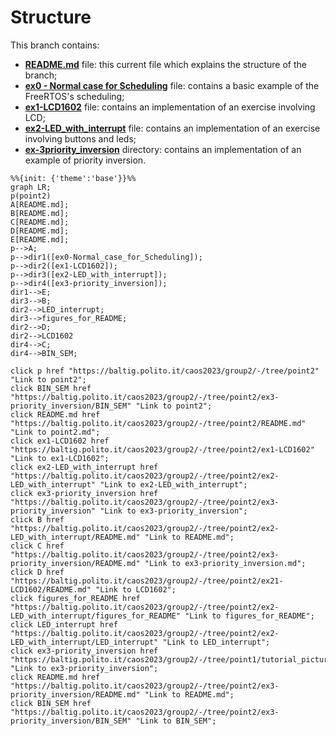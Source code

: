 # Structure

This branch contains: 
- <a href="/README.md">**README.md**</a> file: this current file which explains the structure of the branch;
- <a href="/ex0 - Normal case for Scheduling">**ex0 - Normal case for Scheduling**</a> file: contains a basic example of the FreeRTOS's scheduling;
- <a href="/ex1-LCD1602">**ex1-LCD1602**</a> file: contains an implementation of an exercise involving LCD;
- <a href="/ex2-LED_with_interrupt">**ex2-LED_with_interrupt**</a> file: contains an implementation of an exercise involving buttons and leds;
- <a href="/ex3-priority_inversion">**ex-3priority_inversion**</a> directory: contains an implementation of an example of priority inversion.


```mermaid
%%{init: {'theme':'base'}}%%
graph LR;
p(point2)
A[README.md];
B[README.md];
C[README.md];
D[README.md];
E[README.md];
p-->A;
p-->dir1([ex0-Normal_case_for_Scheduling]);
p-->dir2([ex1-LCD1602]);
p-->dir3([ex2-LED_with_interrupt]);
p-->dir4([ex3-priority_inversion]);
dir1-->E;
dir3-->B;
dir2-->LED_interrupt;
dir3-->figures_for_README;
dir2-->D;
dir2-->LCD1602
dir4-->C;
dir4-->BIN_SEM;

click p href "https://baltig.polito.it/caos2023/group2/-/tree/point2" "Link to point2";
click BIN_SEM href "https://baltig.polito.it/caos2023/group2/-/tree/point2/ex3-priority_inversion/BIN_SEM" "Link to point2";
click README.md href "https://baltig.polito.it/caos2023/group2/-/tree/point2/README.md" "Link to point2.md";
click ex1-LCD1602 href "https://baltig.polito.it/caos2023/group2/-/tree/point2/ex1-LCD1602" "Link to ex1-LCD1602";
click ex2-LED_with_interrupt href "https://baltig.polito.it/caos2023/group2/-/tree/point2/ex2-LED_with_interrupt" "Link to ex2-LED_with_interrupt";
click ex3-priority_inversion href "https://baltig.polito.it/caos2023/group2/-/tree/point2/ex3-priority_inversion" "Link to ex3-priority_inversion";
click B href "https://baltig.polito.it/caos2023/group2/-/tree/point2/ex2-LED_with_interrupt/README.md" "Link to README.md";
click C href "https://baltig.polito.it/caos2023/group2/-/tree/point2/ex3-priority_inversion/README.md" "Link to ex3-priority_inversion.md";
click D href "https://baltig.polito.it/caos2023/group2/-/tree/point2/ex21-LCD1602/README.md" "Link to LCD1602";
click figures_for_README href "https://baltig.polito.it/caos2023/group2/-/tree/point2/ex2-LED_with_interrupt/figures_for_README" "Link to figures_for_README";
click LED_interrupt href "https://baltig.polito.it/caos2023/group2/-/tree/point2/ex2-LED_with_interrupt/LED_interrupt" "Link to LED_interrupt";
click ex3-priority_inversion href "https://baltig.polito.it/caos2023/group2/-/tree/point1/tutorial_pictures" "Link to ex3-priority_inversion";
click README.md href "https://baltig.polito.it/caos2023/group2/-/tree/point2/ex3-priority_inversion/README.md" "Link to README.md";
click BIN_SEM href "https://baltig.polito.it/caos2023/group2/-/tree/point2/ex3-priority_inversion/BIN_SEM" "Link to BIN_SEM";
```


